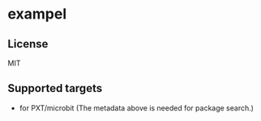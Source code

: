 # exampel



## License

MIT

## Supported targets

* for PXT/microbit
(The metadata above is needed for package search.)


